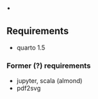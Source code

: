 # .

## Requirements

- quarto 1.5

### Former (?) requirements

- jupyter, scala (almond)
- pdf2svg
